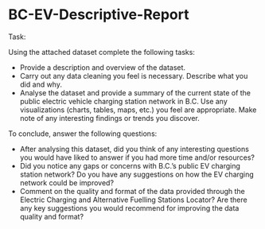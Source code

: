 # BC-EV-Descriptive-Report

Task:

Using the attached dataset complete the following tasks:

*	Provide a description and overview of the dataset. 
*	Carry out any data cleaning you feel is necessary. Describe what you did and why. 
* Analyse the dataset and provide a summary of the current state of the public electric vehicle charging station network in B.C. Use any visualizations (charts, tables, maps, etc.) you feel are appropriate. Make note of any interesting findings or trends you discover. 


To conclude, answer the following questions:

*	After analysing this dataset, did you think of any interesting questions you would have liked to answer if you had more time and/or resources?
*	Did you notice any gaps or concerns with B.C.’s public EV charging station network? Do you have any suggestions on how the EV charging network could be improved?
*	Comment on the quality and format of the data provided through the Electric Charging and Alternative Fuelling Stations Locator? Are there any key suggestions you would recommend for improving the data quality and format?
